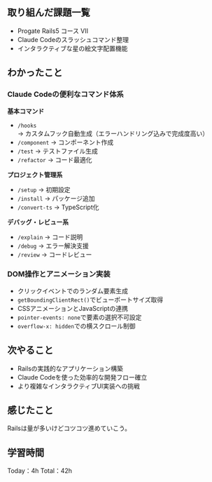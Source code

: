 ## 取り組んだ課題一覧
- Progate Rails5 コース VII
- Claude Codeのスラッシュコマンド整理
- インタラクティブな星の絵文字配置機能

## わかったこと
### Claude Codeの便利なコマンド体系
**基本コマンド**
- `/hooks` → カスタムフック自動生成（エラーハンドリング込みで完成度高い）
- `/component` → コンポーネント作成
- `/test` → テストファイル生成
- `/refactor` → コード最適化

**プロジェクト管理系**
- `/setup` → 初期設定
- `/install` → パッケージ追加
- `/convert-ts` → TypeScript化

**デバッグ・レビュー系**
- `/explain` → コード説明
- `/debug` → エラー解決支援
- `/review` → コードレビュー

### DOM操作とアニメーション実装
- クリックイベントでのランダム要素生成
- `getBoundingClientRect()`でビューポートサイズ取得
- CSSアニメーションとJavaScriptの連携
- `pointer-events: none`で要素の選択不可設定
- `overflow-x: hidden`での横スクロール制御

## 次やること
- Railsの実践的なアプリケーション構築
- Claude Codeを使った効率的な開発フロー確立
- より複雑なインタラクティブUI実装への挑戦

## 感じたこと
Railsは量が多いけどコツコツ進めていこう。

## 学習時間
Today：4h
Total：42h